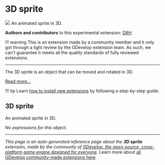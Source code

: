 # 3D sprite

<img src="https://asset-resources.gdevelop.io/public-resources/Icons/3bd33ec77ed20d3f631c6c92884728b375aa2879174bc9f289c864d0e0383d59_ghost-outline.svg" class="extension-icon"></img>
An animated sprite in 3D.

**Authors and contributors** to this experimental extension: [D8H](https://gd.games/D8H).

!!! warning
    This is an extension made by a community member and it only got through a
    light review by the GDevelop extension team. As such, we can't guarantee it
    meets all the quality standards of fully reviewed extensions.

---

The 3D sprite is an object that can be moved and rotated in 3D.

[Read more...](/gdevelop5/objects/sprite/)

!!! tip
    Learn [how to install new extensions](/gdevelop5/extensions/search) by following a step-by-step guide.



## 3D sprite 

An animated sprite in 3D. 

_No expressions for this object._



---

*This page is an auto-generated reference page about the **3D sprite** extension, made by the community of [GDevelop, the open-source, cross-platform game engine designed for everyone](https://gdevelop.io/).* Learn more about [all GDevelop community-made extensions here](/gdevelop5/extensions).